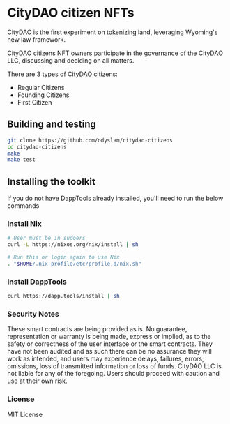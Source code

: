 # CityDAO citizen NFTs

CityDAO is the first experiment on tokenizing land, leveraging Wyoming's new law framework.

CityDAO citizens NFT owners participate in the governance of the CityDAO LLC, discussing and deciding on all matters.

There are 3 types of CityDAO citizens:
- Regular Citizens
- Founding Citizens
- First Citizen

## Building and testing

```sh
git clone https://github.com/odyslam/citydao-citizens
cd citydao-citizens
make
make test
```

## Installing the toolkit

If you do not have DappTools already installed, you'll need to run the below
commands

### Install Nix

```sh
# User must be in sudoers
curl -L https://nixos.org/nix/install | sh

# Run this or login again to use Nix
. "$HOME/.nix-profile/etc/profile.d/nix.sh"
```

### Install DappTools

```sh
curl https://dapp.tools/install | sh
```

### Security Notes

These smart contracts are being provided as is. No guarantee, representation or warranty is being made, express or implied, as to the safety or correctness of the user interface or the smart contracts. They have not been audited and as such there can be no assurance they will work as intended, and users may experience delays, failures, errors, omissions, loss of transmitted information or loss of funds. CityDAO LLC is not liable for any of the foregoing. Users should proceed with caution and use at their own risk.

### License

MIT License
